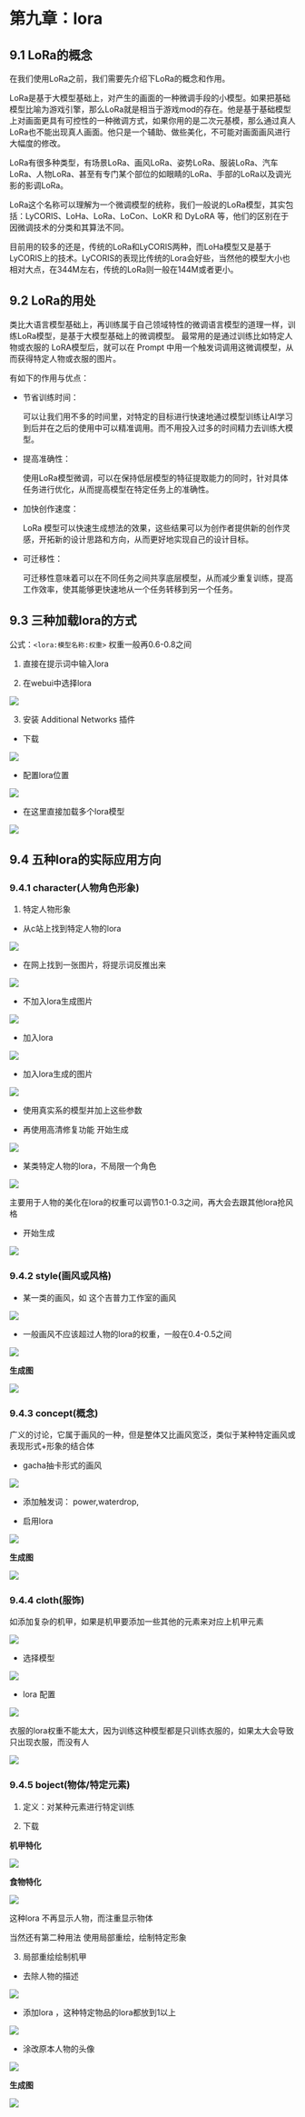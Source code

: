 <script setup>
import PromptTemplate from '../prompt-template.vue'
</script>

<style scoped src="../prompt-show.css"></style>

# 第九章：lora


## 9.1 LoRa的概念

在我们使用LoRa之前，我们需要先介绍下LoRa的概念和作用。

LoRa是基于大模型基础上，对产生的画面的一种微调手段的小模型。如果把基础模型比喻为游戏引擎，那么LoRa就是相当于游戏mod的存在。他是基于基础模型上对画面更具有可控性的一种微调方式，如果你用的是二次元基模，那么通过真人LoRa也不能出现真人画面。他只是一个辅助、做些美化，不可能对画面画风进行大幅度的修改。

LoRa有很多种类型，有场景LoRa、画风LoRa、姿势LoRa、服装LoRa、汽车LoRa、人物LoRa、甚至有专门某个部位的如眼睛的LoRa、手部的LoRa以及调光影的影调LoRa。

LoRa这个名称可以理解为一个微调模型的统称，我们一般说的LoRa模型，其实包括：LyCORIS、LoHa、LoRa、LoCon、LoKR 和 DyLoRA 等，他们的区别在于因微调技术的分类和其算法不同。

目前用的较多的还是，传统的LoRa和LyCORIS两种，而LoHa模型又是基于LyCORIS上的技术。LyCORIS的表现比传统的Lora会好些，当然他的模型大小也相对大点，在344M左右，传统的LoRa则一般在144M或者更小。

## 9.2 LoRa的用处

类比大语言模型基础上，再训练属于自己领域特性的微调语言模型的道理一样，训练LoRa模型，是基于大模型基础上的微调模型。
最常用的是通过训练比如特定人物或衣服的 LoRA模型后，就可以在 Prompt 中用一个触发词调用这微调模型，从而获得特定人物或衣服的图片。

有如下的作用与优点：

- 节省训练时间：

    可以让我们用不多的时间里，对特定的目标进行快速地通过模型训练让AI学习到后并在之后的使用中可以精准调用。而不用投入过多的时间精力去训练大模型。

- 提高准确性：

    使用LoRa模型微调，可以在保持低层模型的特征提取能力的同时，针对具体任务进行优化，从而提高模型在特定任务上的准确性。

- 加快创作速度：

    LoRa 模型可以快速生成想法的效果，这些结果可以为创作者提供新的创作灵感，开拓新的设计思路和方向，从而更好地实现自己的设计目标。

- 可迁移性：

    可迁移性意味着可以在不同任务之间共享底层模型，从而减少重复训练，提高工作效率，使其能够更快速地从一个任务转移到另一个任务。


## 9.3 三种加载lora的方式

公式：`<lora:模型名称:权重>` 权重一般再0.6-0.8之间

1. 直接在提示词中输入lora

<PromptTemplate>
    <template v-slot:content>
       <span>
        multiple girls,<b class="prompt-mark-01"> &lt;lora:服饰LORA: A-Mecha-REN:1&gt;</b> 
       </span>
    </template>
</PromptTemplate>

2. 在webui中选择lora

![](/AI/picture/sd-webui/study/187.png)

3. 安装 Additional Networks 插件

- 下载

![](/AI/picture/sd-webui/study/188.png)

- 配置lora位置

![](/AI/picture/sd-webui/study/189.png)

- 在这里直接加载多个lora模型

![](/AI/picture/sd-webui/study/190.png)


## 9.4 五种lora的实际应用方向

### 9.4.1 character(人物角色形象)

1. 特定人物形象

- 从c站上找到特定人物的lora

![](/AI/picture/sd-webui/study/191.png)

- 在网上找到一张图片，将提示词反推出来

![](/AI/picture/sd-webui/study/192.png)

- 不加入lora生成图片

![](/AI/picture/sd-webui/study/193.png)

- 加入lora

![](/AI/picture/sd-webui/study/194.png)

- 加入lora生成的图片

![](/AI/picture/sd-webui/study/195.png)

- 使用真实系的模型并加上这些参数

<PromptTemplate>
    <template v-slot:content>
       <span>
        Best quality, masterpiece, ultra high res, (photorealistic:1.4), raw photo, 
       </span>
    </template>
</PromptTemplate>

- 再使用高清修复功能 开始生成

![](/AI/picture/sd-webui/study/196.png)


- 某类特定人物的lora，不局限一个角色

![](/AI/picture/sd-webui/study/197.png)

主要用于人物的美化在lora的权重可以调节0.1-0.3之间，再大会去跟其他lora抢风格

- 开始生成

![](/AI/picture/sd-webui/study/198.png)

### 9.4.2 style(画风或风格)

- 某一类的画风，如 这个吉普力工作室的画风

![](/AI/picture/sd-webui/study/199.png)

- 一般画风不应该超过人物的lora的权重，一般在0.4-0.5之间

![](/AI/picture/sd-webui/study/199.png)

**生成图**

![](/AI/picture/sd-webui/study/200.png)


### 9.4.3 concept(概念)

广义的讨论，它属于画风的一种，但是整体又比画风宽泛，类似于某种特定画风或表现形式+形象的结合体

- gacha抽卡形式的画风

![](/AI/picture/sd-webui/study/201.png)

- 添加触发词： power,waterdrop,

- 启用lora

![](/AI/picture/sd-webui/study/202.png)

**生成图**

![](/AI/picture/sd-webui/study/203.png)


### 9.4.4 cloth(服饰)

如添加复杂的机甲，如果是机甲要添加一些其他的元素来对应上机甲元素

![](/AI/picture/sd-webui/study/204.png)

<PromptTemplate>
    <template v-slot:content>
       <span>
        mecha, intricate mechanical bodysuit, mecha corset, mechanical parts, robotic arms and legs, headgear,caustics, reflection, ray tracing, demontheme, cyber effect, cyberpunk, science fiction
       </span>
    </template>
</PromptTemplate>


- 选择模型

![](/AI/picture/sd-webui/study/205.png)

- lora 配置

![](/AI/picture/sd-webui/study/206.png)

衣服的lora权重不能太大，因为训练这种模型都是只训练衣服的，如果太大会导致只出现衣服，而没有人

![](/AI/picture/sd-webui/study/207.png)

### 9.4.5 boject(物体/特定元素)

1. 定义：对某种元素进行特定训练


2. 下载

**机甲特化**

![](/AI/picture/sd-webui/study/208.png)


**食物特化**

![](/AI/picture/sd-webui/study/209.png)


这种lora 不再显示人物，而注重显示物体

当然还有第二种用法 使用局部重绘，绘制特定形象

3. 局部重绘绘制机甲

- 去除人物的描述

![](/AI/picture/sd-webui/study/210.png)

- 添加lora ，这种特定物品的lora都放到1以上

![](/AI/picture/sd-webui/study/211.png)

- 涂改原本人物的头像

![](/AI/picture/sd-webui/study/212.png)

**生成图**

![](/AI/picture/sd-webui/study/213.png)